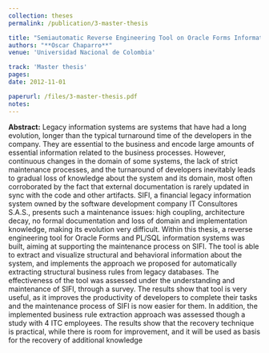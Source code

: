 ```yaml
---
collection: theses
permalink: /publication/3-master-thesis

title: "Semiautomatic Reverse Engineering Tool on Oracle Forms Information Systems"
authors: "**Oscar Chaparro**"
venue: 'Universidad Nacional de Colombia'

track: 'Master thesis'
pages:
date: 2012-11-01

paperurl: /files/3-master-thesis.pdf
notes:
---
```


**Abstract:** Legacy information systems are systems that have had a long evolution, longer than the typical turnaround time of the developers in the company. They are essential to the business and encode large amounts of essential information related to the business processes. However, continuous changes in the domain of some systems, the lack of strict maintenance processes, and the turnaround of developers inevitably leads to gradual loss of knowledge about the system and its domain, most often corroborated by the fact that external documentation is rarely updated in sync with the code and other artifacts. SIFI, a financial legacy information system owned by the software development company IT Consultores S.A.S., presents such a maintenance issues: high coupling, architecture decay, no formal documentation and loss of domain and implementation knowledge, making its evolution very difficult. Within this thesis, a reverse engineering tool for Oracle Forms and PL/SQL information systems was built, aiming at supporting the maintenance process on SIFI. The tool is able to extract and visualize structural and behavioral information about the system, and implements the approach we proposed for automatically extracting structural business rules from legacy databases. The effectiveness of the tool was assessed under the understanding and maintenance of SIFI, through a survey. The results show that tool is very useful, as it improves the productivity of developers to complete their tasks and the maintenance process of SIFI is now easier for them. In addition, the implemented business rule extraction approach was assessed though a study with 4 ITC employees. The results show that the recovery technique is practical, while there is room for improvement, and it will be used as basis for the recovery of additional knowledge